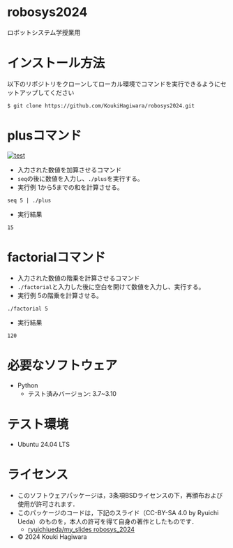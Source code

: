 # robosys2024
ロボットシステム学授業用

# インストール方法
以下のリポジトリをクローンしてローカル環境でコマンドを実行できるようにセットアップしてください
```
$ git clone https://github.com/KoukiHagiwara/robosys2024.git
```

# plusコマンド
[![test](https://github.com/KoukiHagiwara/robosys2024/actions/workflows/test.yml/badge.svg)](https://github.com/KoukiHagiwara/robosys2024/actions/workflows/test.yml)
- 入力された数値を加算させるコマンド
 - `seq`の後に数値を入力し、`./plus`を実行する。
- 実行例
1から5までの和を計算させる。
```
seq 5 | ./plus
```
- 実行結果
```
15
```
# factorialコマンド
- 入力された数値の階乗を計算させるコマンド
 - `./factorial`と入力した後に空白を開けて数値を入力し、実行する。
- 実行例
5の階乗を計算させる。
```
./factorial 5
```
- 実行結果
```
120
```
# 必要なソフトウェア
- Python
  - テスト済みバージョン: 3.7~3.10
# テスト環境
- Ubuntu 24.04 LTS
# ライセンス
- このソフトウェアパッケージは，3条項BSDライセンスの下，再頒布および使用が許可されます．
- このパッケージのコードは，下記のスライド（CC-BY-SA 4.0 by Ryuichi Ueda）のものを，本人の許可を得て自身の著作としたものです．
    - [ryuichiueda/my_slides robosys_2024](https://github.com/ryuichiueda/slides_marp/tree/master/robosys2024)
- © 2024 Kouki Hagiwara

